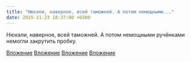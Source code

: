 ```yaml
---
title: "Нюхали, наверное, всей таможней. А потом немощными..."
date: 2015-11-23 18:37:00 +0300
---
```


Нюхали, наверное, всей таможней. А потом немощными ручёнками немогли закрутить пробку.


[Вложение](/assets/vk_photos/1/OHOcc9wxSZw.jpg)
[Вложение](/assets/vk_photos/1/phavMmIaXhU.jpg)
[Вложение](/assets/vk_photos/1/6aBCA4-O6N4.jpg)
[Вложение](/assets/vk_photos/1/y0MWuBUksro.jpg)
